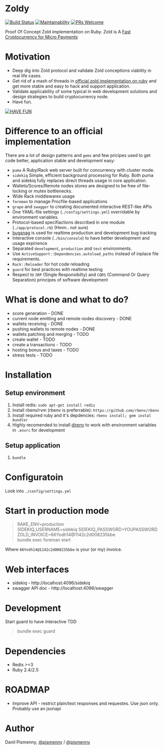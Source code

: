 # Zoldy

[![Build Status](https://travis-ci.org/dapi/zoldy.svg?branch=master)](https://travis-ci.org/dapi/zoldy)
[![Maintainability](https://api.codeclimate.com/v1/badges/73033467d89b385a9ac2/maintainability)](https://codeclimate.com/github/dapi/zoldy/maintainability)
[![PRs Welcome](https://img.shields.io/badge/PRs-welcome-brightgreen.svg?style=flat-square)](http://makeapullrequest.com)

Proof Of Concept Zold implementation on Ruby.
Zold is A [Fast Cryptocurrency for Micro Payments](https://papers.zold.io/wp.pdf)

# Motivation

* Deep dig into Zold protocol and validate Zold conceptions viability in real life cases.
* Get rid of a mash of threads in [official zold implementation on ruby](https://github.com/zold-io/zold) and get more stable and easy to hack and support application.
* Validate applicability of some typical in web development solutions and design strategies to build cryptocurrency node.
* Have fun.

[![HAVE
FUN](https://i.ytimg.com/vi/PIb6AZdTr-A/hqdefault.jpg?sqp=-oaymwEjCPYBEIoBSFryq4qpAxUIARUAAAAAGAElAADIQj0AgKJDeAE=&rs=AOn4CLD9Q0LmucQLrrJureSYqI-VBIKTnQ)](https://www.youtube.com/watch?v=PIb6AZdTr-A)

# Difference to an official implementation

There are a lot of design patterns and `gems` and few pricipes used to get code better, application stable and development easy:

* `puma` A Ruby/Rack web server built for concurrency with cluster mode.
* `sidekiq` Simple, efficient background processing for Ruby. Both puma and sidekiq fully replaces direct threads usage in core application.
* Wallets/Scores/Remote nodes stores are designed to be free of file-locking or mutex bottlenecks.
* Wide Rack middlewares usage
* `foreman` to manage Procfile-based applications
* `grape` and `swagger` to creating documented interactive REST-like APIs
* One YAML-file settings (`./config/settings.yml`) overridable by environment variables.
* Protocol-based specifiactions described in one module (`./app/protocol.rb`) (Hmm.. not sure)
* [bugsnag](https://www.bugsnag.com) is used for realtime production and development bug tracking
* Interactive console (`./bin/console`) to have better development and usage expirience
* Separated `development`, `production` and `test` environments.
* Use `ActiveSupport::Dependencies.autoload_paths` instead of inplace file requirements.
* `Rack::Reloader` for hot code reloading
* `guard` for best practices with realtime testing
* Respect to `SRP` (Single Responsibilty) and `CQRS` (Command Or Query Separation) principes of software development

# What is done and what to do?

* score generation - DONE
* current node emitting and remote nodes discovery - DONE
* wallets receiving - DONE
* pushing wallets to remote nodes - DONE
* wallets patching and merging - TODO
* create wallet - TODO
* create a transactions - TODO
* hosting bonus and taxes - TODO
* stress tests - TODO

# Installation

## Setup environment

1. Install redis: `sudo apt-get install redis`
2. Install rbenv/rvm (rbenv is preferrable): `https://github.com/rbenv/rbenv`
3. Install required ruby and it's depdencies: `rbenv install; gem instal bundler`
4. Highly recomended to install [direnv](https://direnv.net) to work with environment variables in `.envrc` for
   development

## Setup application

1. `bundle`

# Configuratoin

Look into `./config/settings.yml`

# Start in production mode

> RAKE_ENV=production \
> SIDEKIQ_USERNAME=sidekiq SIDEKIQ_PASSWORD=YOUPASSWORD \
> ZOLD_INVOICE=66Yodh14@1142c2d008235bbe \
> bundle exec foreman start

Where `66Yodh14@1142c2d008235bbe` is your (or my) invoice.

# Web interfaces

* sidekiq - http://localhost:4096/sidekiq
* swagger API doc - http://localhost:4096/swagger

# Development

Start guard to have interactive TDD

> bundle exec guard

# Dependencies

* Redis >=3
* Ruby 2.4/2.5

# ROADMAP

* Improve API - restrict plain/text responses and requestes. Use json only. Probably use an jsonapi

# Author

Danil Pismenny, [@pismenny](https://twitter.com/pismenny) / [@pismenny](http://t.me/pismenny)
